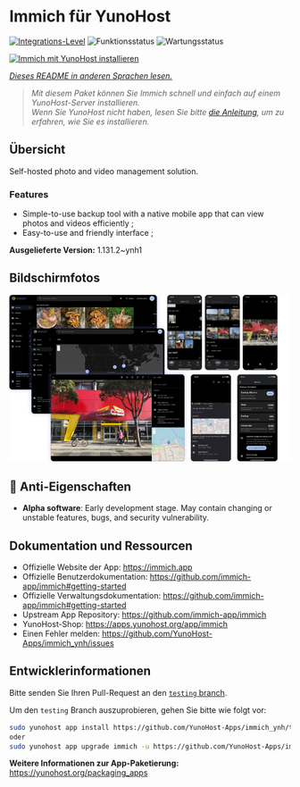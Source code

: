 <!--
N.B.: Diese README wurde automatisch von <https://github.com/YunoHost/apps/tree/master/tools/readme_generator> generiert.
Sie darf NICHT von Hand bearbeitet werden.
-->

# Immich für YunoHost

[![Integrations-Level](https://apps.yunohost.org/badge/integration/immich)](https://ci-apps.yunohost.org/ci/apps/immich/)
![Funktionsstatus](https://apps.yunohost.org/badge/state/immich)
![Wartungsstatus](https://apps.yunohost.org/badge/maintained/immich)

[![Immich mit YunoHost installieren](https://install-app.yunohost.org/install-with-yunohost.svg)](https://install-app.yunohost.org/?app=immich)

*[Dieses README in anderen Sprachen lesen.](./ALL_README.md)*

> *Mit diesem Paket können Sie Immich schnell und einfach auf einem YunoHost-Server installieren.*  
> *Wenn Sie YunoHost nicht haben, lesen Sie bitte [die Anleitung](https://yunohost.org/install), um zu erfahren, wie Sie es installieren.*

## Übersicht

Self-hosted photo and video management solution.

### Features

- Simple-to-use backup tool with a native mobile app that can view photos and videos efficiently ;
- Easy-to-use and friendly interface ;


**Ausgelieferte Version:** 1.131.2~ynh1

## Bildschirmfotos

![Bildschirmfotos von Immich](./doc/screenshots/immich-screenshots.png)

## :red_circle: Anti-Eigenschaften

- **Alpha software**: Early development stage. May contain changing or unstable features, bugs, and security vulnerability.

## Dokumentation und Ressourcen

- Offizielle Website der App: <https://immich.app>
- Offizielle Benutzerdokumentation: <https://github.com/immich-app/immich#getting-started>
- Offizielle Verwaltungsdokumentation: <https://github.com/immich-app/immich#getting-started>
- Upstream App Repository: <https://github.com/immich-app/immich>
- YunoHost-Shop: <https://apps.yunohost.org/app/immich>
- Einen Fehler melden: <https://github.com/YunoHost-Apps/immich_ynh/issues>

## Entwicklerinformationen

Bitte senden Sie Ihren Pull-Request an den [`testing` branch](https://github.com/YunoHost-Apps/immich_ynh/tree/testing).

Um den `testing` Branch auszuprobieren, gehen Sie bitte wie folgt vor:

```bash
sudo yunohost app install https://github.com/YunoHost-Apps/immich_ynh/tree/testing --debug
oder
sudo yunohost app upgrade immich -u https://github.com/YunoHost-Apps/immich_ynh/tree/testing --debug
```

**Weitere Informationen zur App-Paketierung:** <https://yunohost.org/packaging_apps>
